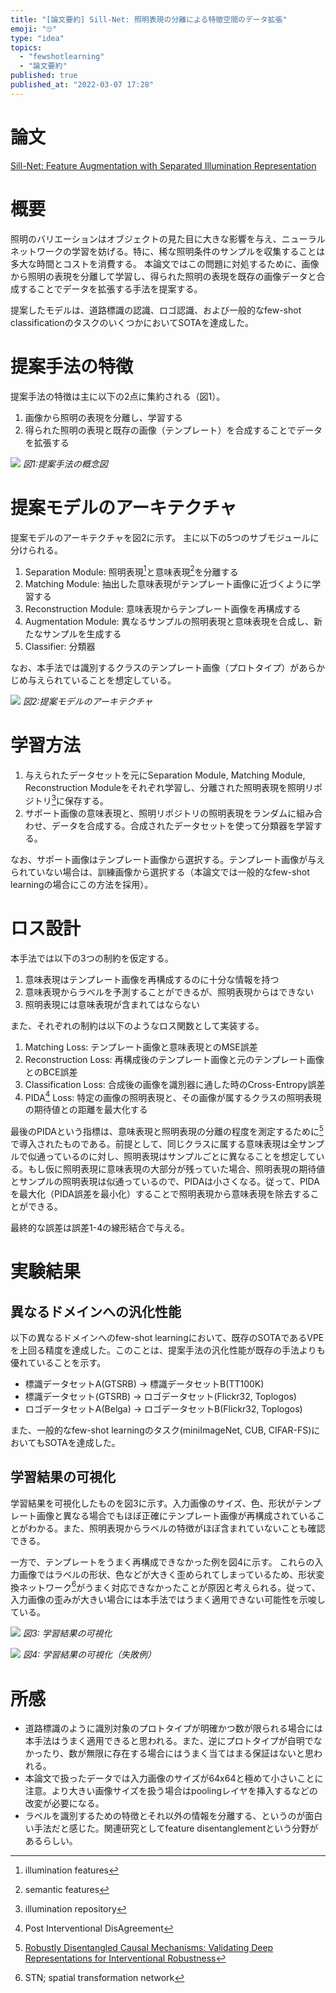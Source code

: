 ```yaml
---
title: "[論文要約] Sill-Net: 照明表現の分離による特徴空間のデータ拡張"
emoji: "🙄"
type: "idea"
topics:
  - "fewshotlearning"
  - "論文要約"
published: true
published_at: "2022-03-07 17:28"
---
```


# 論文

[Sill-Net: Feature Augmentation with Separated Illumination Representation
](https://arxiv.org/abs/2102.03539v2)

# 概要

照明のバリエーションはオブジェクトの見た目に大きな影響を与え、ニューラルネットワークの学習を妨げる。特に、稀な照明条件のサンプルを収集することは多大な時間とコストを消費する。
本論文ではこの問題に対処するために、画像から照明の表現を分離して学習し、得られた照明の表現を既存の画像データと合成することでデータを拡張する手法を提案する。

提案したモデルは、道路標識の認識、ロゴ認識、および一般的なfew-shot classificationのタスクのいくつかにおいてSOTAを達成した。

# 提案手法の特徴

提案手法の特徴は主に以下の2点に集約される（図1）。

1. 画像から照明の表現を分離し、学習する
2. 得られた照明の表現と既存の画像（テンプレート）を合成することでデータを拡張する

![](https://storage.googleapis.com/zenn-user-upload/eaffdba278f9-20220307.png)
*図1:提案手法の概念図*

# 提案モデルのアーキテクチャ

提案モデルのアーキテクチャを図2に示す。
主に以下の5つのサブモジュールに分けられる。

1. Separation Module: 照明表現[^1]と意味表現[^2]を分離する
2. Matching Module: 抽出した意味表現がテンプレート画像に近づくように学習する
3. Reconstruction Module: 意味表現からテンプレート画像を再構成する
4. Augmentation Module: 異なるサンプルの照明表現と意味表現を合成し、新たなサンプルを生成する
5. Classifier: 分類器

なお、本手法では識別するクラスのテンプレート画像（プロトタイプ）があらかじめ与えられていることを想定している。

![](https://storage.googleapis.com/zenn-user-upload/a776fed538ce-20220307.png)
*図2:提案モデルのアーキテクチャ*

[^1]: illumination features
[^2]: semantic features

# 学習方法

1. 与えられたデータセットを元にSeparation Module, Matching Module, Reconstruction Moduleをそれぞれ学習し、分離された照明表現を照明リポジトリ[^5]に保存する。
2. サポート画像の意味表現と、照明リポジトリの照明表現をランダムに組み合わせ、データを合成する。合成されたデータセットを使って分類器を学習する。

なお、サポート画像はテンプレート画像から選択する。テンプレート画像が与えられていない場合は、訓練画像から選択する（本論文では一般的なfew-shot learningの場合にこの方法を採用）。

[^5]: illumination repository

# ロス設計

本手法では以下の3つの制約を仮定する。

1. 意味表現はテンプレート画像を再構成するのに十分な情報を持つ
2. 意味表現からラベルを予測することができるが、照明表現からはできない
3. 照明表現には意味表現が含まれてはならない

また、それぞれの制約は以下のようなロス関数として実装する。

1. Matching Loss: テンプレート画像と意味表現とのMSE誤差
2. Reconstruction Loss: 再構成後のテンプレート画像と元のテンプレート画像とのBCE誤差
3. Classification Loss: 合成後の画像を識別器に通した時のCross-Entropy誤差
4. PIDA[^3] Loss: 特定の画像の照明表現と、その画像が属するクラスの照明表現の期待値との距離を最大化する

最後のPIDAという指標は、意味表現と照明表現の分離の程度を測定するために[^4]で導入されたものである。前提として、同じクラスに属する意味表現は全サンプルで似通っているのに対し、照明表現はサンプルごとに異なることを想定している。もし仮に照明表現に意味表現の大部分が残っていた場合、照明表現の期待値とサンプルの照明表現は似通っているので、PIDAは小さくなる。従って、PIDAを最大化（PIDA誤差を最小化）することで照明表現から意味表現を除去することができる。

最終的な誤差は誤差1-4の線形結合で与える。

[^3]: Post Interventional DisAgreement
[^4]: [Robustly Disentangled Causal Mechanisms: Validating Deep Representations for Interventional Robustness](https://arxiv.org/abs/1811.00007)

# 実験結果

## 異なるドメインへの汎化性能

以下の異なるドメインへのfew-shot learningにおいて、既存のSOTAであるVPEを上回る精度を達成した。このことは、提案手法の汎化性能が既存の手法よりも優れていることを示す。

* 標識データセットA(GTSRB) -> 標識データセットB(TT100K)
* 標識データセット(GTSRB) -> ロゴデータセット(Flickr32, Toplogos)
* ロゴデータセットA(Belga) -> ロゴデータセットB(Flickr32, Toplogos)
 
また、一般的なfew-shot learningのタスク(miniImageNet, CUB, CIFAR-FS)においてもSOTAを達成した。

## 学習結果の可視化

学習結果を可視化したものを図3に示す。入力画像のサイズ、色、形状がテンプレート画像と異なる場合でもほぼ正確にテンプレート画像が再構成されていることがわかる。また、照明表現からラベルの特徴がほぼ含まれていないことも確認できる。

一方で、テンプレートをうまく再構成できなかった例を図4に示す。
これらの入力画像ではラベルの形状、色などが大きく歪められてしまっているため、形状変換ネットワーク[^6]がうまく対応できなかったことが原因と考えられる。従って、入力画像の歪みが大きい場合には本手法ではうまく適用できない可能性を示唆している。

![](https://storage.googleapis.com/zenn-user-upload/3ef31fd76a8b-20220307.png)
*図3: 学習結果の可視化*

![](https://storage.googleapis.com/zenn-user-upload/2b877c3fbfe0-20220307.png)
*図4: 学習結果の可視化（失敗例）*

[^6]: STN; spatial transformation network

# 所感

* 道路標識のように識別対象のプロトタイプが明確かつ数が限られる場合には本手法はうまく適用できると思われる。また、逆にプロトタイプが自明でなかったり、数が無限に存在する場合にはうまく当てはまる保証はないと思われる。
* 本論文で扱ったデータでは入力画像のサイズが64x64と極めて小さいことに注意。より大きい画像サイズを扱う場合はpoolingレイヤを挿入するなどの改変が必要になる。
* ラベルを識別するための特徴とそれ以外の情報を分離する、というのが面白い手法だと感じた。関連研究としてfeature disentanglementという分野があるらしい。
